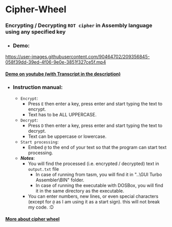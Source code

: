# Cipher-Wheel

### Encrypting / Decrypting ****`ROT cipher`**** in Assembly language using any specified key

- ### Demo:


https://user-images.githubusercontent.com/90464702/209356845-058f39dd-39ed-4f06-9e0e-3851f327ce5f.mp4

#### [Demo on youtube (with Transcript in the description) ](https://www.youtube.com/watch?v=cUhjkleqBeM)

- ### Instruction manual:
  - `Encrypt`:
    + Press `E` then enter a key, press enter and start typing the text to encrypt.
    + Text has to be ALL UPPERCASE.
  - `Decrypt`:
    + Press `D` then enter a key, press enter and start typing the text to decrypt.
    + Text can be uppercase or lowercase.
  - `Start processing`:
    + Embed `@` to the end of your text so that the program can start text processing.
  - ***Notes***:
    + You will find the processed (i.e. encrypted / decrypted) text in `output.txt` file
      + In case of running from tasm, you will find it in "..\GUI Turbo Assembler\BIN" folder.
      + In case of running the executable with DOSBox, you will find it in the same directory as the executable. 
    + You can enter numbers, new lines, or even special characters (except for `@` as I am using it as a start sign). this will not break my code. :D


#### [More about cipher wheel](https://en.wikipedia.org/wiki/Cipher_disk)
